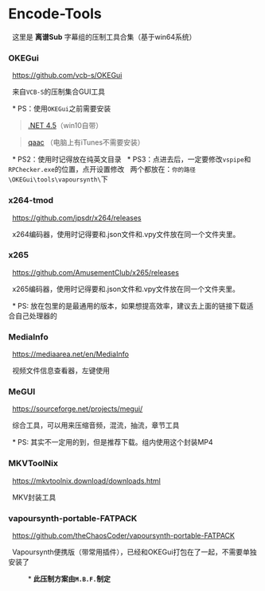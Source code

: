 # Encode-Tools
&nbsp;&nbsp;这里是 **离谱Sub** 字幕组的压制工具合集（基于win64系统）

### OKEGui
&nbsp;&nbsp;https://github.com/vcb-s/OKEGui

&nbsp;&nbsp;来自`VCB-S`的压制集合GUI工具

&nbsp;&nbsp;* PS：使用`OKEGui`之前需要安装

> [.NET 4.5](https://www.microsoft.com/zh-cn/download/details.aspx?id=30653)（win10自带）

> [qaac](https://github.com/lipusub/Encode-Tools/releases/download/1.1/AppleApplicationSupport64.msi) （电脑上有iTunes不需要安装） 

&nbsp;&nbsp;* PS2：使用时记得放在纯英文目录
&nbsp;&nbsp;* PS3：点进去后，一定要修改`vspipe`和`RPChecker.exe`的位置，点开设置修改
&nbsp;&nbsp;两个都放在：`你的路径\OKEGui\tools\vapoursynth\`下


### x264-tmod
&nbsp;&nbsp;https://github.com/jpsdr/x264/releases

&nbsp;&nbsp;x264编码器，使用时记得要和.json文件和.vpy文件放在同一个文件夹里。


### x265
&nbsp;&nbsp;https://github.com/AmusementClub/x265/releases

&nbsp;&nbsp;x265编码器，使用时记得要和.json文件和.vpy文件放在同一个文件夹里。

&nbsp;&nbsp;* PS: 放在包里的是最通用的版本，如果想提高效率，建议去上面的链接下载适合自己处理器的

  
### MediaInfo
&nbsp;&nbsp;https://mediaarea.net/en/MediaInfo

&nbsp;&nbsp;视频文件信息查看器，左键使用

  
### MeGUI
&nbsp;&nbsp;https://sourceforge.net/projects/megui/

&nbsp;&nbsp;综合工具，可以用来压缩音频，混流，抽流，章节工具

&nbsp;&nbsp;* PS: 其实不一定用的到，但是推荐下载。组内使用这个封装MP4
  

### MKVToolNix
&nbsp;&nbsp;https://mkvtoolnix.download/downloads.html

&nbsp;&nbsp;MKV封装工具

  
### vapoursynth-portable-FATPACK
&nbsp;&nbsp;https://github.com/theChaosCoder/vapoursynth-portable-FATPACK

&nbsp;&nbsp;Vapoursynth便携版（带常用插件），已经和OKEGui打包在了一起，不需要单独安装了



&nbsp;&nbsp;&nbsp;&nbsp;&nbsp;&nbsp;&nbsp;&nbsp;&nbsp;&nbsp;* **此压制方案由`M.B.F.`制定**

